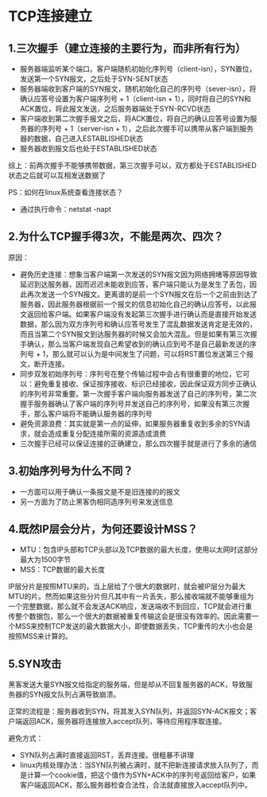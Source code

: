 # TCP连接建立

## 1.三次握手（建立连接的主要行为，而非所有行为）

- 服务器端监听某个端口。客户端随机初始化序列号（client-isn），SYN置位，发送第一个SYN报文，之后处于SYN-SENT状态
- 服务器端收到客户端的SYN报文，随机初始化自己的序列号（sever-isn），将确认应答号设置为客户端序列号 + 1（client-isn + 1），同时将自己的SYN和ACK置位，将此报文发送，之后服务器端处于SYN-RCVD状态
- 客户端收到第二次握手报文之后，将ACK置位，将自己的确认应答号设置为服务器的序列号 + 1（server-isn + 1），之后此次握手可以携带从客户端到服务器的数据，自己进入ESTABLISHED状态
- 服务器收到报文后也处于ESTABLISHED状态

综上：前两次握手不能够携带数据，第三次握手可以，双方都处于ESTABLISHED状态之后就可以互相发送数据了

PS：如何在linux系统查看连接状态？

- 通过执行命令：netstat -napt

## 2.为什么TCP握手得3次，不能是两次、四次？

原因：

- 避免历史连接：想象当客户端第一次发送的SYN报文因为网络拥堵等原因导致延迟到达服务器，因而迟迟未能收到应答，客户端只能认为是发生了丢包，因此再次发送一个SYN报文。更离谱的是前一个SYN报文在后一个之前由到达了服务器，因此服务器根据前一个报文的信息初始化自己的确认应答号，以此报文返回给客户端。如果客户端没有发起第三次握手进行确认而是直接开始发送数据，那么因为双方序列号和确认应答号发生了混乱数据发送肯定是无效的，而且当第二个SYN报文到达服务器的时候又会加大混乱。但是如果有第三次握手确认，那么当客户端发现自己希望收到的确认应到号不是自己最新发送的序列号 + 1，那么就可以认为是中间发生了问题，可以将RST置位发送第三个报文，断开连接。
- 同步双发初始序列号：序列号在整个传输过程中会占有很重要的地位，它可以：避免重复接收、保证按序接收、标识已经接收，因此保证双方同步正确认的序列号非常重要。第一次握手客户端向服务器发送了自己的序列号，第二次握手服务器确认了客户端的序列号并发送自己的序列号，如果没有第三次握手，那么客户端将不能确认服务器的序列号
- 避免资源浪费：其实就是第一点的延伸，如果服务器重复收到多余的SYN请求，就会造成重复分配连接所需的资源造成浪费
- 三次握手已经可以保证连接的正确建立，那么四次握手就是进行了多余的通信

## 3.初始序列号为什么不同？

- 一方面可以用于确认一条报文是不是旧连接的的报文
- 另一方面为了防止黑客伪相同造序列号来发送信息

## 4.既然IP层会分片，为何还要设计MSS？

- MTU：包含IP头部和TCP头部以及TCP数据的最大长度，使用以太网时这部分最大为1500字节
- MSS：TCP数据的最大长度

IP层分片是按照MTU来的，当上层给了个很大的数据时，就会被IP层分为最大MTU的片。然而如果这些分片但凡其中有一片丢失，那么接收端就不能够重组为一个完整数据，那么就不会发送ACK响应，发送端收不到回应，TCP就会进行重传整个数据包，那么一个很大的数据被重复传输这会是很没有效率的。因此需要一个MSS来控制TCP发送的最大数据大小，即使数据丢失，TCP重传的大小也会是按照MSS来计算的。

## 5.SYN攻击

黑客发送大量SYN报文给指定的服务端，但是却从不回复服务器的ACK，导致服务器的SYN报文队列占满导致崩溃。

正常的流程是：服务器收到SYN，将其发入SYN队列，并返回SYN-ACK报文；客户端返回ACK，服务器将连接放入accept队列，等待应用程序取连接。

避免方式：

- SYN队列占满时直接返回RST，丢弃连接。很粗暴不讲理
- linux内核处理办法：当SYN队列被占满时，就不把新连接请求放入队列了，而是计算一个cookie值，把这个值作为SYN+ACK中的序列号返回给客户，如果客户端返回ACK，那么服务器检查合法性，合法就直接放入accept队列中。